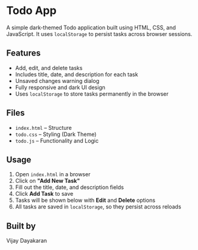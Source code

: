 # Todo App

A simple dark-themed Todo application built using HTML, CSS, and JavaScript. It uses `localStorage` to persist tasks across browser sessions.

## Features

- Add, edit, and delete tasks
- Includes title, date, and description for each task
- Unsaved changes warning dialog
- Fully responsive and dark UI design
- Uses `localStorage` to store tasks permanently in the browser

## Files

- `index.html` – Structure
- `todo.css` – Styling (Dark Theme)
- `todo.js` – Functionality and Logic

## Usage

1. Open `index.html` in a browser
2. Click on **"Add New Task"**
3. Fill out the title, date, and description fields
4. Click **Add Task** to save
5. Tasks will be shown below with **Edit** and **Delete** options
6. All tasks are saved in `localStorage`, so they persist across reloads

## Built by

Vijay Dayakaran
